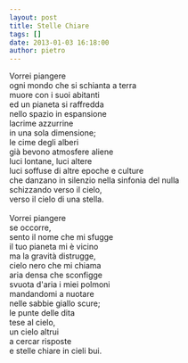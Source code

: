 ```yaml
---
layout: post
title: Stelle Chiare
tags: []
date: 2013-01-03 16:18:00
author: pietro
---
```

Vorrei piangere<br/>ogni mondo che si schianta a terra<br/>muore con i suoi abitanti<br/>ed un pianeta si raffredda<br/>nello spazio in espansione<br/>lacrime azzurrine<br/>in una sola dimensione;<br/>le cime degli alberi<br/>già bevono atmosfere aliene<br/>luci lontane, luci altere<br/>luci soffuse di altre epoche e culture<br/>che danzano in silenzio nella sinfonia del nulla<br/>schizzando verso il cielo,<br/>verso il cielo di una stella.<br/><br/>Vorrei piangere<br/>se occorre,<br/>sento il nome che mi sfugge<br/>il tuo pianeta mi è vicino<br/>ma la gravità distrugge,<br/>cielo nero che mi chiama<br/>aria densa che sconfigge<br/>svuota d'aria i miei polmoni<br/>mandandomi a nuotare<br/>nelle sabbie giallo scure;<br/>le punte delle dita<br/>tese al cielo,<br/>un cielo altrui<br/>a cercar risposte<br/>e stelle chiare in cieli bui.<br/><br/>
